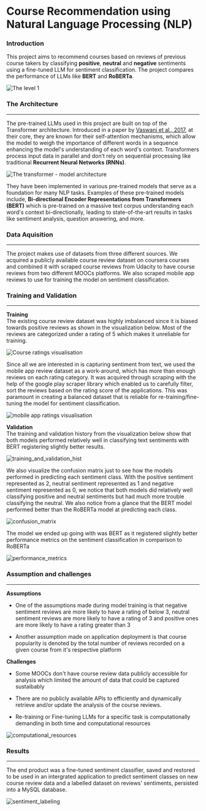 # Course Recommendation using Natural Language Processing (NLP)

### Introduction
This project aims to recommend courses based on reviews of previous course takers by classifying **positive**, **neutral** and **negative** sentiments using a fine-tuned LLM for sentiment classification. The project compares the performance of LLMs like **BERT** and **RoBERTa**.

![The level 1](assets/images/level_1.png)

### The Architecture
---
The pre-trained LLMs used in this project are built on top of the Transformer architecture. Introduced in a paper by [Vaswani et al., 2017](https://proceedings.neurips.cc/paper/2017/file/3f5ee243547dee91fbd053c1c4a845aa-Paper.pdf), at their core, they are known for their self-attention mechanisms, which allow the model to weigh the importance of different words in a sequence enhancing the model's understanding of each word's context. Transformers process input data in parallel and don’t rely on sequential processing like traditional
**Recurrent Neural Networks (RNNs)**.

![The transformer - model architecture](assets/images/tranformer_architecture.png)

They have been implemented in various pre-trained models that serve as a foundation for many NLP tasks. Examples of these pre-trained models include, **Bi-directional Encoder Representations from Transformers (BERT)** which is pre-trained on a massive text corpus understanding each word's context bi-directionally, leading to state-of-the-art results in tasks like sentiment analysis, question answering, and more.

### Data Aquisition
---
The project makes use of datasets from three different sources. We acquired a publicly available course review dataset on coursera courses and combined it with scraped course reviews from Udacity to have course reviews from two different MOOCs platforms. We also scraped mobile app reviews to use for training the model on sentiment classification.

### Training and Validation
---
**Training**<br>
The existing course review dataset was highly imbalanced since it is biased towards positive reviews as shown in the visualization below. Most of the reviews are categorized under a rating of 5 which makes it unreliable for training.

![Course ratings visualisation](assets/images/acquired_dataset.png)

Since all we are interested in is capturing sentiment from text, we used the mobile app review dataset as a work-around, which has more than enough reviews on each rating category. It was acquired through scraping with the help of the google play scraper library which enabled us to carefully filter, sort the reviews based on the rating score of the applications. This was paramount in creating a balanced dataset that is reliable for re-training/fine-tuning the model for sentiment classification.

![mobile app ratings visualisation](assets/images/training_dataset.png)

**Validation**<br>
The training and validation history from the visualization below show that both models performed relatively well in classifying text sentiments with BERT registering slightly better results.

![training_and_validation_hist](assets/images/training_and_validation_hist.png)

We also visualize the confusion matrix just to see how the models performed in predicting each sentiment class. With the positive sentiment represented as 2, neutral sentiment represented as 1 and negative sentiment represented as 0, we notice that both models did relatively well classifying positive and neutral sentiments but had much more trouble classifying the neutral. We also notice from a glance that the BERT model performed better than the RoBERTa model at predicting each class.

![confusion_matrix](assets/images/confusion_matrix_comparison.png)

The model we ended up going with was BERT as it registered slightly better performance metrics on the sentiment classification in comparison to RoBERTa

![performance_metrics](assets/images/model_selection.png)

### Assumption and challenges
---
**Assumptions**<br>
- One of the assumptions made during model training is that negative sentiment reviews are more likely to have a rating of below 3, neutral sentiment reviews are more likely to have a rating of 3 and positive ones are more likely to have a rating greater than 3

- Another assumption made on application deployment is that course popularity is denoted by the total number of reviews recorded on a given course from it's respective platform

**Challenges**<br>
- Some MOOCs don't have course review data publicly accessible for analysis which limited the amount of data that could be captured sustaibably

- There are no publicly available APIs to efficiently and dynamically retrieve and/or update the analysis of the course reviews.

- Re-training or Fine-tuning LLMs for a specific task is computationally demanding in both time and computational resources

![computational_resources](assets/images/nvidia_gpu.png)

### Results
---
The end product was a fine-tuned sentiment classifier, saved and restored to be used in an intergrated application to predict sentiment classes on new course review data and a labelled dataset on reviews' sentiments, persisted into a MySQL database.

![sentiment_labeling](assets/images/sentiment_classification.png)